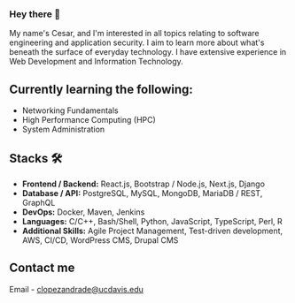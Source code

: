 ### Hey there 👋

My name's Cesar, and I'm interested in all topics relating to software engineering and application security.
I aim to learn more about what's beneath the surface of everyday technology. I have extensive experience in
Web Development and Information Technology.

## Currently learning the following:
- Networking Fundamentals
- High Performance Computing (HPC)
- System Administration

## Stacks 🛠
- **Frontend / Backend:** React.js, Bootstrap / Node.js, Next.js, Django
- **Database / API:** PostgreSQL, MySQL, MongoDB, MariaDB / REST, GraphQL
- **DevOps:** Docker, Maven, Jenkins
- **Languages:** C/C++, Bash/Shell, Python, JavaScript, TypeScript, Perl, R
- **Additional Skills:** Agile Project Management, Test-driven development, AWS, CI/CD, WordPress CMS, Drupal CMS

## Contact me
Email - clopezandrade@ucdavis.edu




